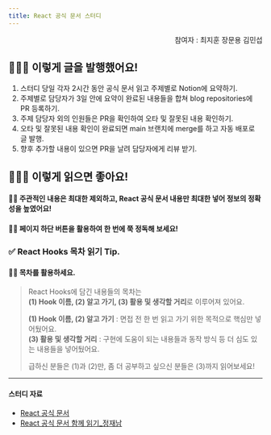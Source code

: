 ```yaml
---
title: React 공식 문서 스터디
---
```


<div align="right">
  참여자 : 
  <a src="https://github.com/JitHoon" alt="최지훈"> 최지훈 </a>
  <a src="https://github.com/moonyah" alt="장문용"> 장문용 </a>
  <a src="https://github.com/LikeFireAndSky" alt="김민섭"> 김민섭</a>
</div>

## 🧑🏻‍💻 이렇게 글을 발행했어요!

1. 스터디 당일 각자 2시간 동안 공식 문서 읽고 주제별로 Notion에 요약하기.
2. 주제별로 담당자가 3일 안에 요약이 완료된 내용들을 합쳐 blog repositories에 PR 등록하기.
3. 주제 담당자 외의 인원들은 PR을 확인하여 오타 및 잘못된 내용 확인하기.
4. 오타 및 잘못된 내용 확인이 완료되면 main 브랜치에 merge를 하고 자동 배포로 글 발행.
5. 향후 추가할 내용이 있으면 PR을 날려 담당자에게 리뷰 받기.

## 🧑🏻‍💻 이렇게 읽으면 좋아요!

#### 👊🏻 주관적인 내용은 최대한 제외하고, React 공식 문서 내용만 최대한 넣어 정보의 정확성을 높였어요!

#### 👊🏻 페이지 하단 버튼을 활용하여 한 번에 쭉 정독해 보세요!

### ✅ React Hooks 목차 읽기 Tip.

#### 👊🏻 목차를 활용하세요.

  > React Hooks에 담긴 내용들의 목차는  
  > **(1) Hook 이름, (2) 알고 가기, (3) 활용 및 생각할 거리**로 이루어져 있어요.  
  > 
  > **(1) Hook 이름, (2) 알고 가기** : 면접 전 한 번 읽고 가기 위한 목적으로 핵심만 넣어뒀어요.  
  > **(3) 활용 및 생각할 거리** : 구현에 도움이 되는 내용들과 동작 방식 등 더 심도 있는 내용들을 넣어뒀어요.
  > 
  > 급하신 분들은 (1)과 (2)만, 좀 더 공부하고 싶으신 분들은 (3)까지 읽어보세요!

---
#### 스터디 자료
- [React 공식 문서](https://react.dev/)
- [React 공식 문서 함께 읽기_정재남](https://react-ko.dev/)
